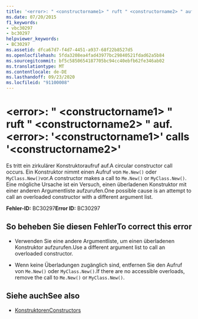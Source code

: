 ```yaml
---
title: '<error>: " <constructorname1> " ruft " <constructorname2> " auf.'
ms.date: 07/20/2015
f1_keywords:
- vbc30297
- bc30297
helpviewer_keywords:
- BC30297
ms.assetid: dfca67d7-f4d7-4451-a937-68f22b8527d5
ms.openlocfilehash: 5fda3208ea4fad43977bc29840521fdad62a5b84
ms.sourcegitcommit: bf5c5850654187705bc94cc40ebfb62fe346ab02
ms.translationtype: MT
ms.contentlocale: de-DE
ms.lasthandoff: 09/23/2020
ms.locfileid: "91100008"
---
```

# <a name="error-constructorname1-calls-constructorname2"></a><span data-ttu-id="fcea4-102">\<error>: " \<constructorname1> " ruft " \<constructorname2> " auf.</span><span class="sxs-lookup"><span data-stu-id="fcea4-102">\<error>: '\<constructorname1>' calls '\<constructorname2>'</span></span>

<span data-ttu-id="fcea4-103">Es tritt ein zirkulärer Konstruktoraufruf auf.</span><span class="sxs-lookup"><span data-stu-id="fcea4-103">A circular constructor call occurs.</span></span> <span data-ttu-id="fcea4-104">Ein Konstruktor nimmt einen Aufruf von `Me.New()` oder `MyClass.New()`vor.</span><span class="sxs-lookup"><span data-stu-id="fcea4-104">A constructor makes a call to `Me.New()` or `MyClass.New()`.</span></span> <span data-ttu-id="fcea4-105">Eine mögliche Ursache ist ein Versuch, einen überladenen Konstruktor mit einer anderen Argumentliste aufzurufen.</span><span class="sxs-lookup"><span data-stu-id="fcea4-105">One possible cause is an attempt to call an overloaded constructor with a different argument list.</span></span>  
  
 <span data-ttu-id="fcea4-106">**Fehler-ID:** BC30297</span><span class="sxs-lookup"><span data-stu-id="fcea4-106">**Error ID:** BC30297</span></span>  
  
## <a name="to-correct-this-error"></a><span data-ttu-id="fcea4-107">So beheben Sie diesen Fehler</span><span class="sxs-lookup"><span data-stu-id="fcea4-107">To correct this error</span></span>  
  
- <span data-ttu-id="fcea4-108">Verwenden Sie eine andere Argumentliste, um einen überladenen Konstruktor aufzurufen.</span><span class="sxs-lookup"><span data-stu-id="fcea4-108">Use a different argument list to call an overloaded constructor.</span></span>  
  
- <span data-ttu-id="fcea4-109">Wenn keine Überladungen zugänglich sind, entfernen Sie den Aufruf von `Me.New()` oder `MyClass.New()`.</span><span class="sxs-lookup"><span data-stu-id="fcea4-109">If there are no accessible overloads, remove the call to `Me.New()` or `MyClass.New()`.</span></span>  
  
## <a name="see-also"></a><span data-ttu-id="fcea4-110">Siehe auch</span><span class="sxs-lookup"><span data-stu-id="fcea4-110">See also</span></span>

- [<span data-ttu-id="fcea4-111">Konstruktoren</span><span class="sxs-lookup"><span data-stu-id="fcea4-111">Constructors</span></span>](../programming-guide/concepts/object-oriented-programming.md#constructors)
